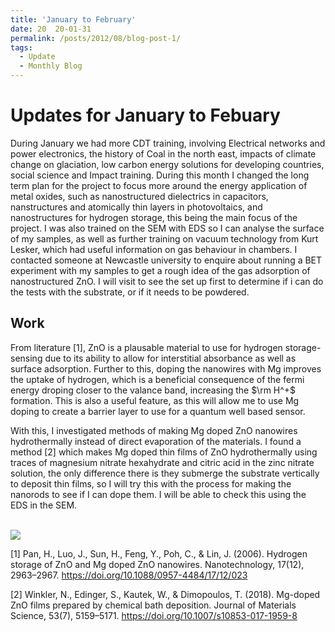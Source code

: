 ```yaml
---
title: 'January to February'
date: 20  20-01-31
permalink: /posts/2012/08/blog-post-1/
tags:
  - Update
  - Monthly Blog
---
```


Updates for January to Febuary
======

During January we had more CDT training, involving Electrical networks and power electronics, the history of Coal in the north east, impacts of climate change on glaciation, low carbon energy solutions for developing countries, social science and Impact training. During this month I changed the long term plan for the project to focus more around the energy application of metal oxides, such as nanostructured dielectrics in capacitors, nanstructures and atomically thin layers in photovoltaics, and nanostructures for hydrogen storage, this being the main focus of the project. I was also trained on the SEM with EDS so I can analyse the surface of my samples, as well as further training on vacuum technology from Kurt Lesker, which had useful information on gas behaviour in chambers. I contacted someone at Newcastle university to enquire about running a BET experiment with my samples to get a rough idea of the gas adsorption of nanostructured ZnO. I will visit to see the set up first to determine if i can do the tests with the substrate, or if it needs to be powdered.

Work
------

From literature [1], ZnO is a plausable material to use for hydrogen storage-sensing due to its ability to allow for interstitial absorbance as well as surface adsorption. Further to this, doping the nanowires with Mg improves the uptake of hydrogen, which is a beneficial consequence of the fermi energy droping closer to the valance band, increasing the $\rm H^+$ formation. This is also a useful feature, as this will allow me to use Mg doping to create a barrier layer to use for a quantum well based sensor.

With this, I investigated methods of making Mg doped ZnO nanowires hydrothermally instead of direct evaporation of the materials. I found a method [2] which makes Mg doped thin films of ZnO hydrothermally using traces of magnesium nitrate hexahydrate and citric acid in the zinc nitrate solution, the only difference there is they submerge the substrate vertically to deposit thin films, so I will try this with the process for making the nanorods to see if I can dope them. I will be able to check this using the EDS in the SEM. 

<br/><img src='/images/ZnMgOSEM/GlassZnO/IMG_20191129_091748.jpg'>

[1] Pan, H., Luo, J., Sun, H., Feng, Y., Poh, C., & Lin, J. (2006). Hydrogen storage of ZnO and Mg doped ZnO nanowires. Nanotechnology, 17(12), 2963–2967. https://doi.org/10.1088/0957-4484/17/12/023

[2] Winkler, N., Edinger, S., Kautek, W., & Dimopoulos, T. (2018). Mg-doped ZnO films prepared by chemical bath deposition. Journal of Materials Science, 53(7), 5159–5171. https://doi.org/10.1007/s10853-017-1959-8